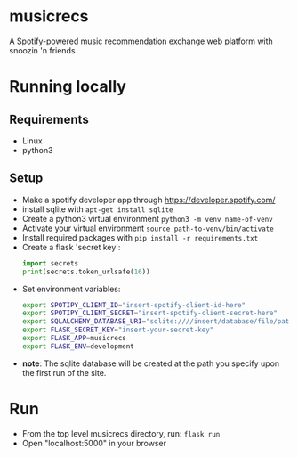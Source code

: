 # musicrecs
A Spotify-powered music recommendation exchange web platform with snoozin 'n friends

# Running locally
## Requirements
- Linux
- python3

## Setup
- Make a spotify developer app through https://developer.spotify.com/
- install sqlite with `apt-get install sqlite`
- Create a python3 virtual environment `python3 -m venv name-of-venv`
- Activate your virtual environment `source path-to-venv/bin/activate`
- Install required packages with `pip install -r requirements.txt`
- Create a flask 'secret key':
    ```python
    import secrets
    print(secrets.token_urlsafe(16))
    ```
- Set environment variables:
    ```bash
    export SPOTIPY_CLIENT_ID="insert-spotify-client-id-here"
    export SPOTIPY_CLIENT_SECRET="insert-spotify-client-secret-here"
    export SQLALCHEMY_DATABASE_URI="sqlite:////insert/database/file/path.db"
    export FLASK_SECRET_KEY="insert-your-secret-key"
    export FLASK_APP=musicrecs
    export FLASK_ENV=development
    ```
- **note**: The sqlite database will be created at the path you specify upon the first run of the site.

# Run
- From the top level musicrecs directory, run: `flask run`
- Open "localhost:5000" in your browser

